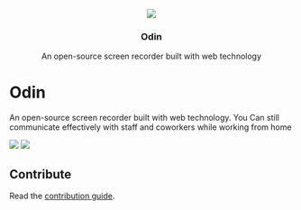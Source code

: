 <p align="center">
  <img src="https://github.com/chukitow/odin/blob/master/electron_build/icons/icon-256x256.png?raw=true">
  <h3 align="center">Odin</h3>
  <p align="center">An open-source screen recorder built with web technology<p>
</p>

# Odin
An open-source screen recorder built with web technology. You Can still communicate effectively with staff and coworkers while working from home

  <img src="https://github.com/chukitow/odin/blob/master/static/screenshot.png?raw=true">
  <img src="https://github.com/chukitow/odin/blob/master/static/screenrecording.gif?raw=true">

## Contribute

Read the [contribution guide](contributing.md).
